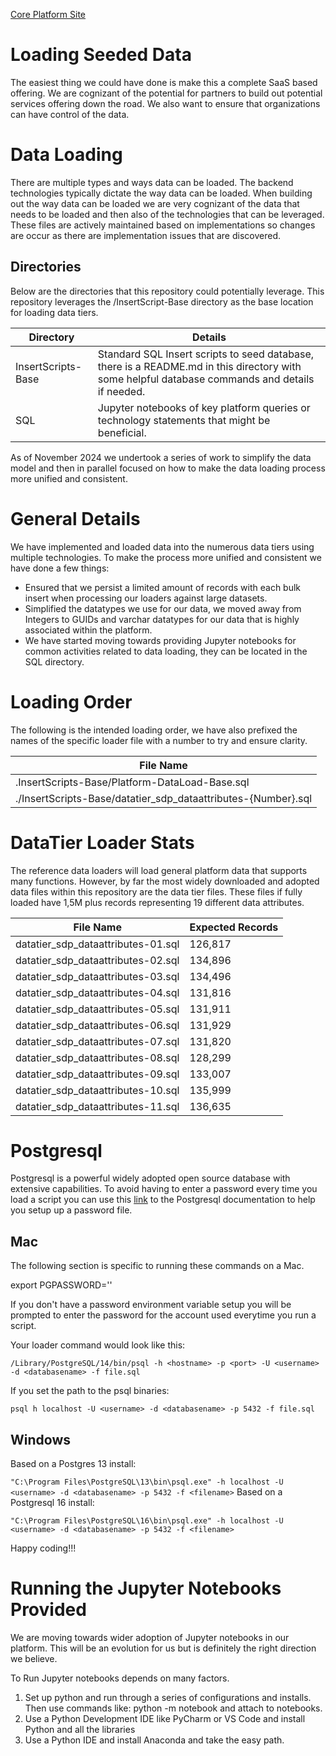 [Core Platform Site](https://github.com/DataJediToolbelt)

# Loading Seeded Data
The easiest thing we could have done is make this a complete SaaS based offering. We are cognizant of the potential for
partners to build out potential services offering down the road. We also want to ensure that organizations can
have control of the data.

# Data Loading 
There are multiple types and ways data can be loaded. The backend technologies typically 
dictate the way data can be loaded. When building out the way data can be loaded we are
very cognizant of the data that needs to be loaded and then also of the 
technologies that can be leveraged. These files are actively maintained based on 
implementations so changes are occur as there are implementation issues that are 
discovered.

## Directories 
Below are the directories that this repository could potentially leverage. This repository leverages 
the  /InsertScript-Base directory as the base location for loading data tiers. 

| Directory            | Details                                                                                                                                                   | 
|----------------------|-----------------------------------------------------------------------------------------------------------------------------------------------------------|
| InsertScripts-Base   | Standard SQL Insert scripts to seed database, there is a README.md in this directory with some helpful database commands and details if needed.           |
| SQL                  | Jupyter notebooks of key platform queries or technology statements that might be beneficial. |

As of November 2024 we undertook a series of work to simplify the data model and then in parallel
focused on how to make the data loading process more unified and consistent.

# General Details
We have implemented and loaded data into the numerous data tiers using multiple technologies.
To make the process more unified and consistent we have done a few things:
- Ensured that we persist a limited amount of records with each bulk insert when processing
our loaders against large datasets.
- Simplified the datatypes we use for our data, we moved away from Integers to GUIDs and 
varchar datatypes for our data that is highly associated within the platform.
- We have started moving towards providing Jupyter notebooks for common activities 
related to data loading, they can be located in the SQL directory.

# Loading Order
The following is the intended loading order, we have also prefixed the names of the 
specific loader file with a number to try and ensure clarity.

| File  Name                                               | 
|----------------------------------------------------------|
| .InsertScripts-Base/Platform-DataLoad-Base.sql           | 
| ./InsertScripts-Base/datatier_sdp_dataattributes-{Number}.sql |

# DataTier Loader Stats
The reference data loaders will load general platform data that supports many functions. 
However, by far the most widely downloaded and adopted data files within this repository 
are the data tier files. These files if fully loaded have 1,5M plus records representing 19 
different data attributes.

| File  Name | Expected Records | 
|--------|------------------|
| datatier_sdp_dataattributes-01.sql | 126,817          |
| datatier_sdp_dataattributes-02.sql | 134,896          |
| datatier_sdp_dataattributes-03.sql | 134,496          |
| datatier_sdp_dataattributes-04.sql | 131,816          |
| datatier_sdp_dataattributes-05.sql | 131,911          |
| datatier_sdp_dataattributes-06.sql | 131,929          |
| datatier_sdp_dataattributes-07.sql | 131,820          |
| datatier_sdp_dataattributes-08.sql | 128,299          |
| datatier_sdp_dataattributes-09.sql | 133,007          |
| datatier_sdp_dataattributes-10.sql | 135,999          |
| datatier_sdp_dataattributes-11.sql | 136,635          |


# Postgresql
Postgresql is a powerful widely adopted open source database with extensive capabilities. 
To avoid having to enter a password every time you load a script you can use this
[link](https://www.postgresql.org/docs/current/libpq-pgpass.html) to the Postgresql 
documentation to help you setup up a password file.

## Mac
The following section is specific to running these commands on a Mac.

export PGPASSWORD='<password>'

If you don't have a password environment variable setup you will be prompted to enter the password for the
account used everytime you run a script.

Your loader command would look like this:

`
/Library/PostgreSQL/14/bin/psql -h <hostname> -p <port> -U <username> -d <databasename> -f file.sql
`

If you set the path to the psql binaries:

`
psql h localhost -U <username> -d <databasename> -p 5432 -f file.sql
`
## Windows

Based on a Postgres 13 install:

`
"C:\Program Files\PostgreSQL\13\bin\psql.exe" -h localhost -U <username> -d <databasename> -p 5432 -f <filename>
`
Based on a Postgresql 16 install:

`
"C:\Program Files\PostgreSQL\16\bin\psql.exe" -h localhost -U <username> -d <databasename> -p 5432 -f <filename>
`


Happy coding!!!

# Running the Jupyter Notebooks Provided

We are moving towards wider adoption of Jupyter notebooks in our platform. This
will be an evolution for us but is definitely the right direction we believe.

To Run Jupyter notebooks depends on many factors. 


1.  Set up python and run through a series of configurations and installs. Then use 
commands like: python -m notebook and attach to notebooks.
2. Use a Python Development IDE like PyCharm or VS Code and install Python
and all the libraries
3. Use a Python IDE and install Anaconda and take the easy path.